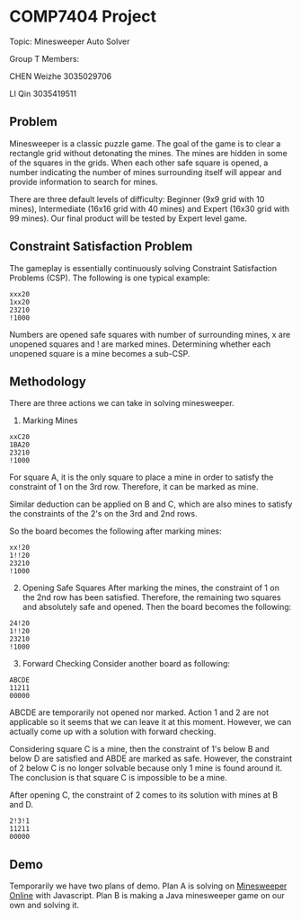 # COMP7404 Project

Topic: Minesweeper Auto Solver

Group T Members:

CHEN Weizhe 3035029706

LI Qin 3035419511

## Problem

Minesweeper is a classic puzzle game. The goal of the game is to clear a rectangle grid without detonating the mines. The mines are hidden in some of the squares in the grids. When each other safe square is opened, a number indicating the number of mines surrounding itself will appear and provide information to search for mines.

There are three default levels of difficulty: Beginner (9x9 grid with 10 mines), Intermediate (16x16 grid with 40 mines) and Expert (16x30 grid with 99 mines). Our final product will be tested by Expert level game.

## Constraint Satisfaction Problem

The gameplay is essentially continuously solving Constraint Satisfaction Problems (CSP). The following is one typical example:
```
xxx20
1xx20
23210
!1000
```
Numbers are opened safe squares with number of surrounding mines, x are unopened squares and ! are marked mines. Determining whether each unopened square is a mine becomes a sub-CSP.

## Methodology

There are three actions we can take in solving minesweeper.

1. Marking Mines
```
xxC20 
1BA20
23210
!1000
```

For square A, it is the only square to place a mine in order to satisfy the constraint of 1 on the 3rd row. Therefore, it can be marked as mine.

Similar deduction can be applied on B and C, which are also mines to satisfy the constraints of the 2's on the 3rd and 2nd rows. 

So the board becomes the following after marking mines:
```
xx!20 
1!!20
23210
!1000
```

2. Opening Safe Squares
After marking the mines, the constraint of 1 on the 2nd row has been satisfied. Therefore, the remaining two squares and absolutely safe and opened. Then the board becomes the following:

```
24!20 
1!!20
23210
!1000
```

3. Forward Checking
Consider another board as following:
``` 
ABCDE
11211
00000
```
ABCDE are temporarily not opened nor marked. Action 1 and 2 are not applicable so it seems that we can leave it at this moment. However, we can actually come up with a solution with forward checking.

Considering square C is a mine, then the constraint of 1's below B and below D are satisfied and ABDE are marked as safe. However, the constraint of 2 below C is no longer solvable because only 1 mine is found around it. The conclusion is that square C is impossible to be a mine.

After opening C, the constraint of 2 comes to its solution with mines at B and D.
``` 
2!3!1
11211
00000
```

## Demo

Temporarily we have two plans of demo. Plan A is solving on [Minesweeper Online](https://http://minesweeperonline.com/) with Javascript. Plan B is making a Java minesweeper game on our own and solving it.
